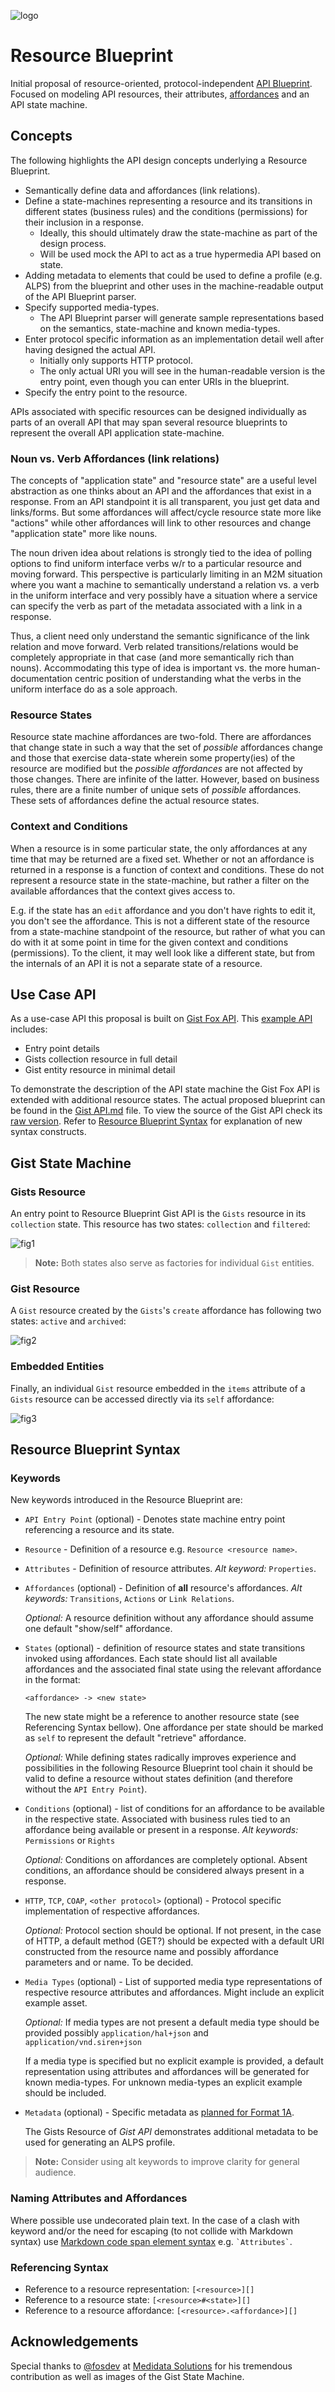 ![logo](https://raw.github.com/apiaryio/api-blueprint/gh-pages/assets/logo_apiblueprint.png) 

# Resource Blueprint

Initial proposal of resource-oriented, protocol-independent [API Blueprint](http://apiblueprint.org). Focused on 
modeling API resources, their attributes, [affordances](http://en.wikipedia.org/wiki/Affordance) and an API state machine.

## Concepts

The following highlights the API design concepts underlying a Resource Blueprint.

* Semantically define data and affordances (link relations).
* Define a state-machines representing a resource and its transitions in different states (business rules)
and the conditions (permissions) for their inclusion in a response.
    * Ideally, this should ultimately draw the state-machine as part of the design process.
    * Will be used mock the API to act as a true hypermedia API based on state.
* Adding metadata to elements that could be used to define a profile (e.g. ALPS) from the blueprint and other uses in 
the machine-readable output of the API Blueprint parser.
* Specify supported media-types.
    * The API Blueprint parser will generate sample representations based on the semantics, state-machine and 
    known media-types.
* Enter protocol specific information as an implementation detail well after having designed the actual API.
    * Initially only supports HTTP protocol.
    * The only actual URI you will see in the human-readable version is the entry point, even though you can enter 
    URIs in the blueprint.
* Specify the entry point to the resource.

APIs associated with specific resources can be designed individually as parts of an overall API that may span several
resource blueprints to represent the overall API application state-machine.

### Noun vs. Verb Affordances (link relations)
The concepts of "application state" and "resource state" are a useful level abstraction as one thinks about an API and 
the affordances that exist in a response. From an API standpoint it is all transparent, you just get data and 
links/forms. But some affordances will affect/cycle resource state more like "actions" while other affordances will 
link to other resources and change "application state" more like nouns. 

The noun driven idea about relations is strongly tied to the idea of polling options to find uniform interface verbs w/r 
to a particular resource and moving forward. This perspective is particularly limiting in an M2M 
situation where you want a machine to semantically understand a relation vs. a verb in the uniform interface and very possibly 
have a situation where a service can specify the verb as part of the metadata associated with a link in a response. 

Thus, a client need only understand the semantic significance of the link relation and move forward. Verb related 
transitions/relations would be completely appropriate in that case (and more semantically rich than nouns). 
Accommodating this type of idea is important vs. the more human-documentation centric position of understanding 
what the verbs in the uniform interface do as a sole approach.

### Resource States
Resource state machine affordances are two-fold. There are affordances that change state in such a way that the 
set of _possible_ affordances change and those that exercise data-state wherein some property(ies) of the resource are 
modified but the _possible affordances_ are not affected by those changes. There are infinite of the latter. However,
based on business rules, there are a finite number of unique sets of _possible_ affordances. These sets of affordances
define the actual resource states.

### Context and Conditions
When a resource is in some particular state, the only affordances at any time that may be returned are a fixed set. 
Whether or not an affordance is returned in a response is a function of context and conditions. These do not represent 
a resource state in the state-machine, but rather a filter on the available affordances that the context gives access 
to. 

E.g. if the state has an `edit` affordance and you don't have rights to edit it, you don't see the affordance. This 
is not a different state of the resource from a state-machine standpoint of the resource, but rather of what you can 
do with it at some point in time for the given context and conditions (permissions). To the client, it may well look 
like a different state, but from the internals of an API it is not a separate state of a resource.

## Use Case API
As a use-case API this proposal is built on [Gist Fox API](../examples/Gist%20Fox%20API.md). This [example API](Gist%20API.md) includes:

* Entry point details
* Gists collection resource in full detail
* Gist entity resource in minimal detail

To demonstrate the description of the API state machine the Gist Fox API is extended with additional resource states.
The actual proposed blueprint can be found in the [Gist API.md](Gist%20API.md) file. To view the source of the Gist API 
check its [raw version](https://raw.github.com/apiaryio/api-blueprint/resource-blueprint/resource%20blueprint/Gist%20API.md). Refer to [Resource Blueprint Syntax](#syntax) for explanation of new syntax constructs.

## Gist State Machine

### Gists Resource 
An entry point to Resource Blueprint Gist API is the `Gists` resource in its `collection` state. This resource has two states: `collection` and 
`filtered`:

![fig1](assets/Gist%20State%20Machine%20001.png)

> **Note:** Both states also serve as factories for individual `Gist` entities.

### Gist Resource
A `Gist` resource created by the `Gists`'s `create` affordance has following two states: `active` and `archived`:

![fig2](assets/Gist%20State%20Machine%20002.png)

### Embedded Entities
Finally, an individual `Gist` resource embedded in the `items` attribute of a `Gists` resource can be accessed directly via its `self` affordance:

![fig3](assets/Gist%20State%20Machine%20003.png)

<a name="syntax"></a>
## Resource Blueprint Syntax

### Keywords
New keywords introduced in the Resource Blueprint are:

+   `API Entry Point` (optional) - Denotes state machine entry point referencing a resource and its state.

+   `Resource` - Definition of a resource e.g. `Resource <resource name>`.

+   `Attributes` - Definition of resource attributes. *Alt keyword:* `Properties`.

+   `Affordances` (optional) - Definition of **all** resource's affordances. *Alt keywords:* `Transitions`, `Actions` or `Link Relations`.
        
    *Optional:* A resource definition without any affordance should assume one default "show/self" affordance.

+   `States` (optional) - definition of resource states and state transitions invoked using affordances.
    Each state should list all available affordances and the associated final state using the relevant affordance in the format:

    ```
    <affordance> -> <new state>
    ```

    The new state might be a reference to another resource state (see Referencing Syntax bellow). One affordance per state should be marked as `self` to represent the default "retrieve" affordance. 

    *Optional:* While defining states radically improves experience and possibilities in the following Resource Blueprint tool chain it should be valid to define a resource without states definition (and therefore without the `API Entry Point`). 

+   `Conditions` (optional) - list of conditions for an affordance to be available in the respective state.
    Associated with business rules tied to an affordance being available or present in a response. 
    *Alt keywords:* `Permissions` or `Rights`

    *Optional:* Conditions on affordances are completely optional. Absent conditions, an affordance should be considered always present in a response.

+   `HTTP`, `TCP`, `COAP`, `<other protocol>` (optional) - Protocol specific implementation of respective affordances.

    *Optional:* Protocol section should be optional. If not present, in the case of HTTP, a default method (GET?) should be expected with a default URI constructed from the resource name and possibly affordance parameters and or name. To be decided. 

+   `Media Types` (optional) - List of supported media type representations of respective resource attributes and affordances.
    Might include an explicit example asset.

    *Optional:* If media types are not present a default media type should be provided possibly `application/hal+json` and `application/vnd.siren+json`

    If a media type is specified but no explicit example is provided, a default representation using attributes and affordances will be
    generated for known media-types. For unknown media-types an explicit example should be included.

+   `Metadata` (optional) - Specific metadata as [planned for Format 1A](https://github.com/apiaryio/api-blueprint/issues/38). 

    The Gists Resource of *Gist API* demonstrates additional metadata to be used for generating an ALPS profile. 

> **Note:** Consider using alt keywords to improve clarity for general audience.

### Naming Attributes and Affordances
Where possible use undecorated plain text. In the case of a clash with keyword and/or the need for escaping (to not collide with Markdown syntax) use [Markdown code span element syntax](http://daringfireball.net/projects/markdown/syntax#code) e.g. `` `Attributes` ``.

### Referencing Syntax
+   Reference to a resource representation: `[<resource>][]`
+   Reference to a resource state: `[<resource>#<state>][]`
+   Reference to a resource affordance: `[<resource>.<affordance>][]`


## Acknowledgements
Special thanks to [@fosdev](https://github.com/fosdev) at [Medidata Solutions](https://twitter.com/Medidata) for his 
tremendous contribution as well as images of the Gist State Machine. 
